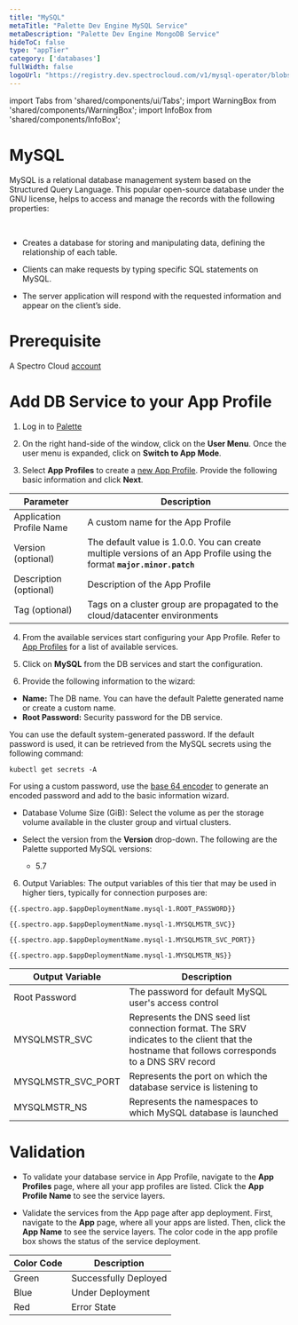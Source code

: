 ```yaml
---
title: "MySQL"
metaTitle: "Palette Dev Engine MySQL Service"
metaDescription: "Palette Dev Engine MongoDB Service"
hideToC: false
type: "appTier"
category: ['databases']
fullWidth: false
logoUrl: "https://registry.dev.spectrocloud.com/v1/mysql-operator/blobs/sha256:2d59bc428916752528280eac03330d712164163e2f3c476409f5c25d8a7c2778?type=image/png"
---
```


import Tabs from 'shared/components/ui/Tabs';
import WarningBox from 'shared/components/WarningBox';
import InfoBox from 'shared/components/InfoBox';


# MySQL

MySQL is a relational database management system based on the Structured Query Language. This popular open-source database under the GNU license, helps to access and manage the records with the following properties:

<br />

* Creates a database for storing and manipulating data, defining the relationship of each table.


* Clients can make requests by typing specific SQL statements on MySQL.


* The server application will respond with the requested information and appear on the client’s side.


# Prerequisite
A Spectro Cloud [account](https://www.spectrocloud.com/get-started/)

# Add DB Service to your App Profile

1. Log in to [Palette](console.spectrocloud.com)


2. On the right hand-side of the window, click on the **User Menu**. Once the user menu is expanded, click on **Switch to App Mode**.


3. Select **App Profiles** to create a [new App Profile](/devx/app-profile/create-app-profile/). Provide the following basic information and click **Next**.

|    **Parameter**            | **Description** |
|-----------------------------|-----------------|
|Application Profile Name     | A custom name for the App Profile|
|Version (optional)           | The default value is 1.0.0. You can create multiple versions of an App Profile using the format **`major.minor.patch`**|
|Description (optional)       | Description of the App Profile | 
|Tag (optional)               | Tags on a cluster group are propagated to the cloud/datacenter environments|
 

4. From the available services start configuring your App Profile. Refer to [App Profiles](/devx/app-profile) for a list of available services.


5. Click on **MySQL** from the DB services and start the configuration.
  

6. Provide the following information to the wizard:
  * **Name:** The DB name. You can have the default Palette generated name or create a custom name. 
  * **Root Password:** Security password for the DB service.

<InfoBox>

You can use the default system-generated password. If the default password is used, it can be retrieved from the MySQL secrets using the following command:

```
kubectl get secrets -A
```

For using a custom password, use the [base 64 encoder](https://www.base64encode.org/) to generate an encoded password and add to the basic information wizard. 
</InfoBox>

  * Database Volume Size (GiB): Select the volume as per the storage volume available in the cluster group and virtual clusters. 

  * Select the version from the **Version** drop-down. The following are the Palette supported MySQL versions:

    * 5.7

6. Output Variables: The output variables of this tier that may be used in higher tiers, typically for connection purposes are:

```
{{.spectro.app.$appDeploymentName.mysql-1.ROOT_PASSWORD}}
```
```
{{.spectro.app.$appDeploymentName.mysql-1.MYSQLMSTR_SVC}}
```
```
{{.spectro.app.$appDeploymentName.mysql-1.MYSQLMSTR_SVC_PORT}}
```
```
{{.spectro.app.$appDeploymentName.mysql-1.MYSQLMSTR_NS}}
```

|**Output Variable**|**Description**|
|---------------|-----------|
|Root Password|The password for default MySQL user's access control|
|MYSQLMSTR_SVC|Represents the DNS seed list connection format. The SRV indicates to the client that the hostname that follows corresponds to a DNS SRV record|
|MYSQLMSTR_SVC_PORT|Represents the port on which the database service is listening to|
|MYSQLMSTR_NS|Represents the namespaces to which MySQL database is launched|

# Validation

* To validate your database service in App Profile, navigate to the **App Profiles** page, where all your app profiles are listed. Click the **App Profile Name** to see the service layers.


* Validate the services from the App page after app deployment. First, navigate to the **App** page, where all your apps are listed. Then, click the **App Name** to see the service layers. The color code in the app profile box shows the status of the service deployment.

|**Color Code**| **Description**|
|--------------|--------------|
|Green| Successfully Deployed|
|Blue | Under Deployment|
|Red  | Error State|






